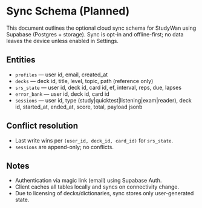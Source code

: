 # Sync Schema (Planned)

This document outlines the optional cloud sync schema for StudyWan using Supabase (Postgres + storage). Sync is opt-in and offline-first; no data leaves the device unless enabled in Settings.

## Entities
- `profiles` — user id, email, created_at
- `decks` — deck id, title, level, topic, path (reference only)
- `srs_state` — user id, deck id, card id, ef, interval, reps, due, lapses
- `error_bank` — user id, deck id, card id
- `sessions` — user id, type (study|quicktest|listening|exam|reader), deck id, started_at, ended_at, score, total, payload jsonb

## Conflict resolution
- Last write wins per `(user_id, deck_id, card_id)` for `srs_state`.
- `sessions` are append-only; no conflicts.

## Notes
- Authentication via magic link (email) using Supabase Auth.
- Client caches all tables locally and syncs on connectivity change.
- Due to licensing of decks/dictionaries, sync stores only user-generated state.

